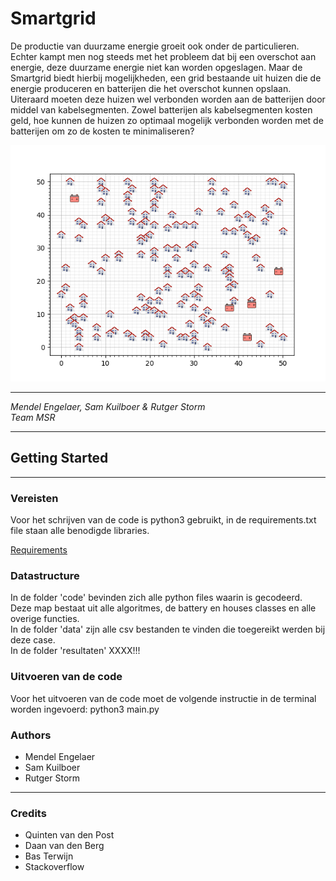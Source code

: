 # Smartgrid
De productie van duurzame energie groeit ook onder de particulieren.
Echter kampt men nog steeds met het probleem dat bij een overschot aan energie,
deze duurzame energie niet kan worden opgeslagen. Maar de Smartgrid biedt
hierbij mogelijkheden, een grid bestaande uit huizen die de energie produceren
en batterijen die het overschot kunnen opslaan. Uiteraard moeten deze huizen
wel verbonden worden aan de batterijen door middel van kabelsegmenten.
Zowel batterijen als kabelsegmenten kosten geld, hoe kunnen de huizen zo
optimaal mogelijk verbonden worden met de batterijen om zo de kosten te
minimaliseren?

![Smartgrid wijk1](/resultaten/Wijk1.png "Smartgrid")



---
*Mendel Engelaer,
Sam Kuilboer &
Rutger Storm  
Team MSR*

---
## Getting Started
---
### Vereisten
Voor het schrijven van de code is python3 gebruikt, in de requirements.txt
file staan alle benodigde libraries.

[Requirements](/requirements.txt "Hyperlink")

### Datastructure
In de folder 'code' bevinden zich alle python files waarin is gecodeerd.
Deze map bestaat uit alle algoritmes, de battery en houses classes en
alle overige functies.  
In de folder 'data' zijn alle csv bestanden te vinden die toegereikt werden
bij deze case.  
In de folder 'resultaten' XXXX!!!

### Uitvoeren van de code
Voor het uitvoeren van de code moet de volgende instructie in de terminal worden
ingevoerd: python3 main.py

### Authors
* Mendel Engelaer
* Sam Kuilboer
* Rutger Storm
---
### Credits
* Quinten van den Post
* Daan van den Berg
* Bas Terwijn
* Stackoverflow
